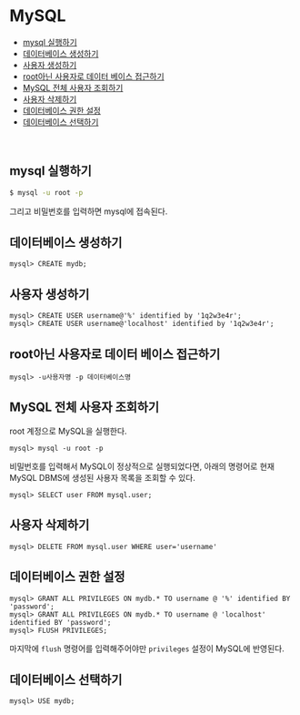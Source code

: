 # MySQL

- [mysql 실행하기](#mysql-u-root-p)
- [데이터베이스 생성하기](#create)
- [사용자 생성하기](#create-user)
- [root아닌 사용자로 데이터 베이스 접근하기](#mysql-h-u-p)
- [MySQL 전체 사용자 조회하기](#show-users)
- [사용자 삭제하기](#delete-from-where-user)
- [데이터베이스 권한 설정](#privileges)
- [데이터베이스 선택하기](#use)

<br>

## <a name="mysql-u-root-p"></a>mysql 실행하기

~~~bash
$ mysql -u root -p
~~~

그리고 비밀번호를 입력하면 mysql에 접속된다.



## <a name="create"></a>데이터베이스 생성하기

~~~mysql
mysql> CREATE mydb;
~~~



## <a name="create-user"></a>사용자 생성하기

~~~mysql
mysql> CREATE USER username@'%' identified by '1q2w3e4r';
mysql> CREATE USER username@'localhost' identified by '1q2w3e4r';
~~~



## <a name="mysql-h-u-p"></a>root아닌 사용자로 데이터 베이스 접근하기

~~~mysql
mysql> -u사용자명 -p 데이터베이스명 
~~~



## <a name="show-users"></a>MySQL 전체 사용자 조회하기

root 계정으로 MySQL을 실행한다.

~~~mysql
mysql> mysql -u root -p
~~~

비밀번호를 입력해서 MySQL이 정상적으로 실행되었다면, 아래의 명령어로 현재 MySQL DBMS에 생성된 사용자 목록을 조회할 수 있다.

~~~mysql
mysql> SELECT user FROM mysql.user;
~~~



## <a name="delete-from-where-user"></a>사용자 삭제하기

~~~mysql
mysql> DELETE FROM mysql.user WHERE user='username'
~~~



## <a name="privileges"></a>데이터베이스 권한 설정

~~~mysql
mysql> GRANT ALL PRIVILEGES ON mydb.* TO username @ '%' identified BY 'password';
mysql> GRANT ALL PRIVILEGES ON mydb.* TO username @ 'localhost' identified BY 'password';
mysql> FLUSH PRIVILEGES;
~~~

 마지막에 `flush` 명령어를 입력해주어야만 `privileges` 설정이 MySQL에 반영된다.



## <a name="use"></a>데이터베이스 선택하기

~~~mysql
mysql> USE mydb;
~~~

